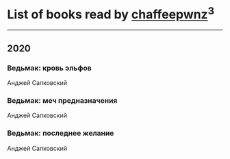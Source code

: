# List of books read by [chaffeepwnz](http://vk.com/id183883842)<sup>3</sup>
---

## 2020

### Ведьмак: кровь эльфов
Анджей Сапковский


### Ведьмак: меч предназначения
Анджей Сапковский


### Ведьмак: последнее желание
Анджей Сапковский



